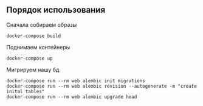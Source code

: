 ## Порядок использования


Cначала собираем образы
```shell
docker-compose build
```
Поднимаем контейнеры
```shell
docker-compose up
```
Мигрируем нашу бд
```shell
docker-compose run --rm web alembic init migrations 
docker-compose run --rm web alembic revision --autogenerate -m "create inital tables"
docker-compose run --rm web alembic upgrade head
```

